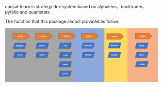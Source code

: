 causal-learn is strategy dev system based on alphalens、backtrader、pyfolio and quantstats.

The function that this package almost proviced as follow:

![img.png](docs/img.png)
